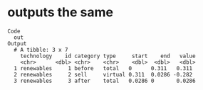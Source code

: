 # outputs the same

    Code
      out
    Output
      # A tibble: 3 x 7
        technology    id category type     start    end   value
        <chr>      <dbl> <chr>    <chr>    <dbl>  <dbl>   <dbl>
      1 renewables     1 before   total   0      0.311   0.311 
      2 renewables     2 sell     virtual 0.311  0.0286 -0.282 
      3 renewables     3 after    total   0.0286 0       0.0286

